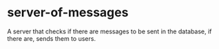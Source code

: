 # server-of-messages
A server that checks if there are messages to be sent in the database, if there are, sends them to users.
